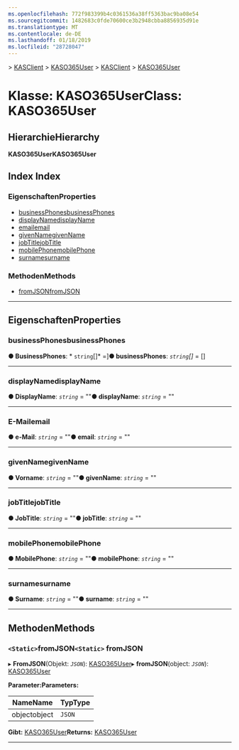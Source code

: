 ```yaml
---
ms.openlocfilehash: 772f983399b4c0361536a38ff5363bac9ba08e54
ms.sourcegitcommit: 1482683c0fde70600ce3b2948cbba8856935d91e
ms.translationtype: MT
ms.contentlocale: de-DE
ms.lasthandoff: 01/18/2019
ms.locfileid: "28728047"
---
```

<span data-ttu-id="e2224-101">[](../README.md) > [KASClient](../modules/kasclient.md) > [KASO365User](../classes/kasclient.kaso365user.md)</span><span class="sxs-lookup"><span data-stu-id="e2224-101">[](../README.md) > [KASClient](../modules/kasclient.md) > [KASO365User](../classes/kasclient.kaso365user.md)</span></span>

# <a name="class-kaso365user"></a><span data-ttu-id="e2224-102">Klasse: KASO365User</span><span class="sxs-lookup"><span data-stu-id="e2224-102">Class: KASO365User</span></span>

## <a name="hierarchy"></a><span data-ttu-id="e2224-103">Hierarchie</span><span class="sxs-lookup"><span data-stu-id="e2224-103">Hierarchy</span></span>

<span data-ttu-id="e2224-104">**KASO365User**</span><span class="sxs-lookup"><span data-stu-id="e2224-104">**KASO365User**</span></span>

## <a name="index"></a><span data-ttu-id="e2224-105">Index </span><span class="sxs-lookup"><span data-stu-id="e2224-105">Index</span></span>

### <a name="properties"></a><span data-ttu-id="e2224-106">Eigenschaften</span><span class="sxs-lookup"><span data-stu-id="e2224-106">Properties</span></span>

* [<span data-ttu-id="e2224-107">businessPhones</span><span class="sxs-lookup"><span data-stu-id="e2224-107">businessPhones</span></span>](kasclient.kaso365user.md#businessphones)
* [<span data-ttu-id="e2224-108">displayName</span><span class="sxs-lookup"><span data-stu-id="e2224-108">displayName</span></span>](kasclient.kaso365user.md#displayname)
* [<span data-ttu-id="e2224-109">email</span><span class="sxs-lookup"><span data-stu-id="e2224-109">email</span></span>](kasclient.kaso365user.md#email)
* [<span data-ttu-id="e2224-110">givenName</span><span class="sxs-lookup"><span data-stu-id="e2224-110">givenName</span></span>](kasclient.kaso365user.md#givenname)
* [<span data-ttu-id="e2224-111">jobTitle</span><span class="sxs-lookup"><span data-stu-id="e2224-111">jobTitle</span></span>](kasclient.kaso365user.md#jobtitle)
* [<span data-ttu-id="e2224-112">mobilePhone</span><span class="sxs-lookup"><span data-stu-id="e2224-112">mobilePhone</span></span>](kasclient.kaso365user.md#mobilephone)
* [<span data-ttu-id="e2224-113">surname</span><span class="sxs-lookup"><span data-stu-id="e2224-113">surname</span></span>](kasclient.kaso365user.md#surname)
### <a name="methods"></a><span data-ttu-id="e2224-114">Methoden</span><span class="sxs-lookup"><span data-stu-id="e2224-114">Methods</span></span>

* [<span data-ttu-id="e2224-115">fromJSON</span><span class="sxs-lookup"><span data-stu-id="e2224-115">fromJSON</span></span>](kasclient.kaso365user.md#fromjson)

---

## <a name="properties"></a><span data-ttu-id="e2224-116">Eigenschaften</span><span class="sxs-lookup"><span data-stu-id="e2224-116">Properties</span></span>

<a id="businessphones"></a>

###  <a name="businessphones"></a><span data-ttu-id="e2224-117">businessPhones</span><span class="sxs-lookup"><span data-stu-id="e2224-117">businessPhones</span></span>

<span data-ttu-id="e2224-118">**● BusinessPhones**: \* `string`[]\* =]</span><span class="sxs-lookup"><span data-stu-id="e2224-118">**● businessPhones**: *`string`[]* =  []</span></span>

___

<a id="displayname"></a>

###  <a name="displayname"></a><span data-ttu-id="e2224-119">displayName</span><span class="sxs-lookup"><span data-stu-id="e2224-119">displayName</span></span>

<span data-ttu-id="e2224-120">**● DisplayName**: *`string`* = ""</span><span class="sxs-lookup"><span data-stu-id="e2224-120">**● displayName**: *`string`* = ""</span></span>

___

<a id="email"></a>

###  <a name="email"></a><span data-ttu-id="e2224-121">E-Mail</span><span class="sxs-lookup"><span data-stu-id="e2224-121">email</span></span>

<span data-ttu-id="e2224-122">**● e-Mail**: *`string`* = ""</span><span class="sxs-lookup"><span data-stu-id="e2224-122">**● email**: *`string`* = ""</span></span>

___

<a id="givenname"></a>

###  <a name="givenname"></a><span data-ttu-id="e2224-123">givenName</span><span class="sxs-lookup"><span data-stu-id="e2224-123">givenName</span></span>

<span data-ttu-id="e2224-124">**● Vorname**: *`string`* = ""</span><span class="sxs-lookup"><span data-stu-id="e2224-124">**● givenName**: *`string`* = ""</span></span>

___

<a id="jobtitle"></a>

###  <a name="jobtitle"></a><span data-ttu-id="e2224-125">jobTitle</span><span class="sxs-lookup"><span data-stu-id="e2224-125">jobTitle</span></span>

<span data-ttu-id="e2224-126">**● JobTitle**: *`string`* = ""</span><span class="sxs-lookup"><span data-stu-id="e2224-126">**● jobTitle**: *`string`* = ""</span></span>

___

<a id="mobilephone"></a>

###  <a name="mobilephone"></a><span data-ttu-id="e2224-127">mobilePhone</span><span class="sxs-lookup"><span data-stu-id="e2224-127">mobilePhone</span></span>

<span data-ttu-id="e2224-128">**● MobilePhone**: *`string`* = ""</span><span class="sxs-lookup"><span data-stu-id="e2224-128">**● mobilePhone**: *`string`* = ""</span></span>

___

<a id="surname"></a>

###  <a name="surname"></a><span data-ttu-id="e2224-129">surname</span><span class="sxs-lookup"><span data-stu-id="e2224-129">surname</span></span>

<span data-ttu-id="e2224-130">**● Surname**: *`string`* = ""</span><span class="sxs-lookup"><span data-stu-id="e2224-130">**● surname**: *`string`* = ""</span></span>

___

## <a name="methods"></a><span data-ttu-id="e2224-131">Methoden</span><span class="sxs-lookup"><span data-stu-id="e2224-131">Methods</span></span>

<a id="fromjson"></a>

### <a name="static-fromjson"></a><span data-ttu-id="e2224-132">`<Static>`fromJSON</span><span class="sxs-lookup"><span data-stu-id="e2224-132">`<Static>` fromJSON</span></span>

<span data-ttu-id="e2224-133">▸ **FromJSON**(Objekt: *`JSON`*): [KASO365User](kasclient.kaso365user.md)</span><span class="sxs-lookup"><span data-stu-id="e2224-133">▸ **fromJSON**(object: *`JSON`*): [KASO365User](kasclient.kaso365user.md)</span></span>

<span data-ttu-id="e2224-134">**Parameter:**</span><span class="sxs-lookup"><span data-stu-id="e2224-134">**Parameters:**</span></span>

| <span data-ttu-id="e2224-135">Name</span><span class="sxs-lookup"><span data-stu-id="e2224-135">Name</span></span> | <span data-ttu-id="e2224-136">Typ</span><span class="sxs-lookup"><span data-stu-id="e2224-136">Type</span></span> |
| ------ | ------ |
| <span data-ttu-id="e2224-137">object</span><span class="sxs-lookup"><span data-stu-id="e2224-137">object</span></span> | `JSON` |

<span data-ttu-id="e2224-138">**Gibt:** [KASO365User](kasclient.kaso365user.md)</span><span class="sxs-lookup"><span data-stu-id="e2224-138">**Returns:** [KASO365User](kasclient.kaso365user.md)</span></span>

___

